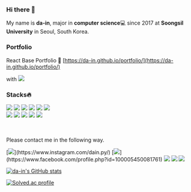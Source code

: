 ### Hi there 👋
My name is **da-in**, major in **computer science**💻 since 2017 at **Soongsil University** in Seoul, South Korea.</br>  

### Portfolio
React Base Portfolio
🔗 [https://da-in.github.io/portfolio/](https://da-in.github.io/portfolio/)  

with <img src="https://img.shields.io/badge/react-61DAFB?style=flat-square&logo=react&logoColor=black">  

  
### Stacks🔥
<div>  
  <img src="https://img.shields.io/badge/python-3776AB?style=flat-square&logo=python&logoColor=white"> 
  <img src="https://img.shields.io/badge/java-007396?style=flat-square&logo=java&logoColor=white"> 
  
  <img src="https://img.shields.io/badge/html5-E34F26?style=flat-square&logo=html5&logoColor=white"> 
  <img src="https://img.shields.io/badge/css-1572B6?style=flat-square&logo=css3&logoColor=white"> 
  <img src="https://img.shields.io/badge/javascript-F7DF1E?style=flat-square&logo=javascript&logoColor=black"> 
  <img src="https://img.shields.io/badge/react-61DAFB?style=flat-square&logo=react&logoColor=black"> 
  <br/>
  <img src="https://img.shields.io/badge/flutter-02569B?style=flat-square&logo=flutter&logoColor=white">
  <img src="https://img.shields.io/badge/bootstrap-7952B3?style=flat-square&logo=bootstrap&logoColor=white">
  <img src="https://img.shields.io/badge/linux-FCC624?style=flat-square&logo=linux&logoColor=black"> 
  <img src="https://img.shields.io/badge/github-181717?style=flat-square&logo=github&logoColor=white">
  <img src="https://img.shields.io/badge/git-F05032?style=flat-square&logo=git&logoColor=white">
</div>

<br/>

<br/> 

Please contact me in the following way.


[![](http://img.shields.io/badge/-instagram-E4405F?style=flat-square&logo=instagram&logoColor=white&link="https://www.instagram.com/dain.py/")](https://www.instagram.com/dain.py/)
[![](http://img.shields.io/badge/-facebook-1877F2?style=flat-square&logo=Facebook&logoColor=white&link=https://www.facebook.com/profile.php?id=100005450081761")](https://www.facebook.com/profile.php?id=100005450081761)
[![](http://img.shields.io/badge/-E--mail-03C75A?style=flat-square&logo=Naver&logoColor=white&link=mailto:talown@naver.com)](mailto:talown@naver.com)
[![](http://img.shields.io/badge/-github.io-181717?style=flat-square&logo=GitHub&logoColor=white&link=https://da-in.github.io)](https://da-in.github.io)
[![](https://img.shields.io/badge/Gmail-d14836?style=flat-square&logo=Gmail&logoColor=white&link=mailto:dain809@gmail.com)](mailto:dain809@gmail.com)

[![da-in's GitHub stats](https://github-readme-stats.vercel.app/api?username=da-in)](https://github.com/anuraghazra/github-readme-stats)

[![Solved.ac profile](http://mazassumnida.wtf/api/v2/generate_badge?boj=talown)](https://solved.ac/talown)

<!--
**da-in/da-in** is a ✨ _special_ ✨ repository because its `README.md` (this file) appears on your GitHub profile.

Here are some ideas to get you started:

- 🔭 I’m currently working on ...
- 🌱 I’m currently learning ...
- 👯 I’m looking to collaborate on ...
- 🤔 I’m looking for help with ...
- 💬 Ask me about ...
- 📫 How to reach me: ...
- 😄 Pronouns: ...
- ⚡ Fun fact: ...
-->
